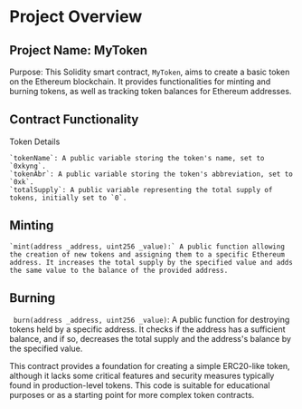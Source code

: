 # Project Overview

## Project Name: MyToken

Purpose: This Solidity smart contract, `MyToken`, aims to create a basic token on the Ethereum blockchain. It provides functionalities for minting and burning tokens, as well as tracking token balances for Ethereum addresses.

## Contract Functionality
Token Details

    `tokenName`: A public variable storing the token's name, set to `0xkyng`.
    `tokenAbr`: A public variable storing the token's abbreviation, set to `0xk`.
    `totalSupply`: A public variable representing the total supply of tokens, initially set to `0`.

## Minting

    `mint(address _address, uint256 _value):` A public function allowing the creation of new tokens and assigning them to a specific Ethereum address. It increases the total supply by the specified value and adds the same value to the balance of the provided address.

## Burning

   ` burn(address _address, uint256 _value)`: A public function for destroying tokens held by a specific address. It checks if the address has a sufficient balance, and if so, decreases the total supply and the address's balance by the specified value.

This contract provides a foundation for creating a simple ERC20-like token, although it lacks some critical features and security measures typically found in production-level tokens. This code is suitable for educational purposes or as a starting point for more complex token contracts.